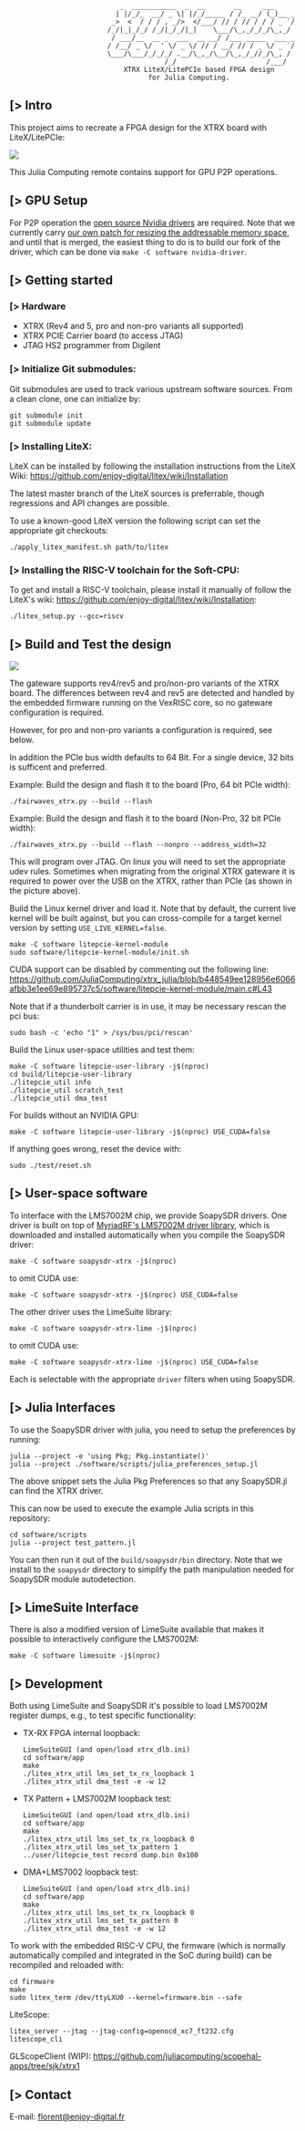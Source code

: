                                _  ___________  _  __       __     ___
                              | |/_/_  __/ _ \| |/_/_____ / /_ __/ (_)__ _
                             _>  <  / / / , _/>  </___/ // / // / / / _ `/
                            /_/|_|_/_/ /_/|_/_/|_|    \___/\_,_/_/_/\_,_/
                             / ___/__  __ _  ___  __ __/ /___ _____  ___ _
                            / /__/ _ \/  ' \/ _ \/ // / __/ // / _ \/ _ `/
                            \___/\___/_/_/_/ .__/\_,_/\__/\_,_/_//_/\_, /
                                          /_/                      /___/
                                XTRX LiteX/LitePCIe based FPGA design
                                      for Julia Computing.

[> Intro
--------

This project aims to recreate a FPGA design for the XTRX board with
LiteX/LitePCIe:

![](https://user-images.githubusercontent.com/1450143/147348139-503834af-76d5-4172-8ca0-e323b719fa17.png)


This Julia Computing remote contains support for GPU P2P operations.

[> GPU Setup
------------

For P2P operation the [open source Nvidia drivers](https://github.com/NVIDIA/open-gpu-kernel-modules) are required.
Note that we currently carry [our own patch for resizing the addressable memory space](https://github.com/NVIDIA/open-gpu-kernel-modules/pull/3), and until that is merged, the easiest thing to do is to build our fork of the driver, which can be done via `make -C software nvidia-driver`.


[> Getting started
------------------

### [> Hardware
- XTRX (Rev4 and 5, pro and non-pro variants all supported)
- XTRX PCIE Carrier board (to access JTAG)
- JTAG HS2 programmer from Digilent

### [> Initialize Git submodules:

Git submodules are used to track various upstream software sources.
From a clean clone, one can initialize by:

```
git submodule init
git submodule update
```

### [> Installing LiteX:

LiteX can be installed by following the installation instructions from the LiteX
Wiki: https://github.com/enjoy-digital/litex/wiki/Installation

The latest master branch of the LiteX sources is preferrable,
though regressions and API changes are possible.

To use a known-good LiteX version the following script can set the
appropriate git checkouts:

```
./apply_litex_manifest.sh path/to/litex
```

### [> Installing the RISC-V toolchain for the Soft-CPU:

To get and install a RISC-V toolchain, please install it manually of follow the
LiteX's wiki: https://github.com/enjoy-digital/litex/wiki/Installation:

```
./litex_setup.py --gcc=riscv
```


[> Build and Test the design
----------------------------

![](./doc/program_setup.jpg)

The gateware supports rev4/rev5 and pro/non-pro variants of the XTRX board.
The differences between rev4 and rev5 are detected and handled by the embedded
firmware running on the VexRISC core, so no gateware configuration is required.

However, for pro and non-pro variants a configuration is required, see below.

In addition the PCIe bus width defaults to 64 Bit. For a single device,
32 bits is sufficent and preferred.

Example: Build the design and flash it to the board (Pro, 64 bit PCIe width):

```
./fairwaves_xtrx.py --build --flash
```

Example: Build the design and flash it to the board (Non-Pro, 32 bit PCIe width):

```
./fairwaves_xtrx.py --build --flash --nonpro --address_width=32
```

This will program over JTAG. On linux you will need to set the appropriate udev rules.
Sometimes when migrating from the original XTRX gateware it is required to power over the
USB on the XTRX, rather than PCIe (as shown in the picture above).

Build the Linux kernel driver and load it.
Note that by default, the current live kernel will be built against, but you can cross-compile for a target kernel version by setting `USE_LIVE_KERNEL=false`.

```
make -C software litepcie-kernel-module
sudo software/litepcie-kernel-module/init.sh
```

CUDA support can be disabled by commenting out the following line: https://github.com/JuliaComputing/xtrx_julia/blob/b448549ee128956e6066afbb3e1ee69e895737c5/software/litepcie-kernel-module/main.c#L43

Note that if a thunderbolt carrier is in use, it may be necessary rescan the pci bus:

```
sudo bash -c 'echo "1" > /sys/bus/pci/rescan'
```

Build the Linux user-space utilities and test them:

```
make -C software litepcie-user-library -j$(nproc)
cd build/litepcie-user-library
./litepcie_util info
./litepcie_util scratch_test
./litepcie_util dma_test
```

For builds without an NVIDIA GPU:

```
make -C software litepcie-user-library -j$(nproc) USE_CUDA=false
```

If anything goes wrong, reset the device with:

```
sudo ./test/reset.sh
```


[> User-space software
----------------------

To interface with the LMS7002M chip, we provide SoapySDR drivers.
One driver is built on top of [MyriadRF's LMS7002M driver
library](https://github.com/myriadrf/LMS7002M-driver), which is downloaded and
installed automatically when you compile the SoapySDR driver:

```
make -C software soapysdr-xtrx -j$(nproc)
```

to omit CUDA use:

```
make -C software soapysdr-xtrx -j$(nproc) USE_CUDA=false
```

The other driver uses the LimeSuite library:

```
make -C software soapysdr-xtrx-lime -j$(nproc)
```

to omit CUDA use:

```
make -C software soapysdr-xtrx-lime -j$(nproc) USE_CUDA=false
```

Each is selectable with the appropriate `driver` filters when using SoapySDR.

[> Julia Interfaces
-------------------

To use the SoapySDR driver with julia, you need to setup the preferences by running:

```
julia --project -e 'using Pkg; Pkg.instantiate()'
julia --project ./software/scripts/julia_preferences_setup.jl
```

The above snippet sets the Julia Pkg Preferences so that any SoapySDR.jl
can find the XTRX driver.

This can now be used to execute the example Julia scripts in this repository:

```
cd software/scripts
julia --project test_pattern.jl
```

You can then run it out of the `build/soapysdr/bin` directory.  Note that we
install to the `soapysdr` directory to simplify the path manipulation needed
for SoapySDR module autodetection.

[> LimeSuite Interface
----------------------

There is also a modified version of LimeSuite available that makes it possible
to interactively configure the LMS7002M:

```
make -C software limesuite -j$(nproc)
```

[> Development
--------------

Both using LimeSuite and SoapySDR it's possible to load LMS7002M register dumps,
e.g., to test specific functionality:

- TX-RX FPGA internal loopback:

  ```
  LimeSuiteGUI (and open/load xtrx_dlb.ini)
  cd software/app
  make
  ./litex_xtrx_util lms_set_tx_rx_loopback 1
  ./litex_xtrx_util dma_test -e -w 12
  ```

- TX Pattern + LMS7002M loopback test:

  ```
  LimeSuiteGUI (and open/load xtrx_dlb.ini)
  cd software/app
  make
  ./litex_xtrx_util lms_set_tx_rx_loopback 0
  ./litex_xtrx_util lms_set_tx_pattern 1
  ../user/litepcie_test record dump.bin 0x100
  ```

- DMA+LMS7002 loopback test:

  ```
  LimeSuiteGUI (and open/load xtrx_dlb.ini)
  cd software/app
  make
  ./litex_xtrx_util lms_set_tx_rx_loopback 0
  ./litex_xtrx_util lms_set_tx_pattern 0
  ./litex_xtrx_util dma_test -e -w 12
  ```

To work with the embedded RISC-V CPU, the firmware (which is normally
automatically compiled and integrated in the SoC during build) can be recompiled
and reloaded with:

```
cd firmware
make
sudo litex_term /dev/ttyLXU0 --kernel=firmware.bin --safe
```

LiteScope:

```
litex_server --jtag --jtag-config=openocd_xc7_ft232.cfg
litescope_cli
```

GLScopeClient (WIP):
https://github.com/juliacomputing/scopehal-apps/tree/sjk/xtrx1


[> Contact
----------

E-mail: florent@enjoy-digital.fr
